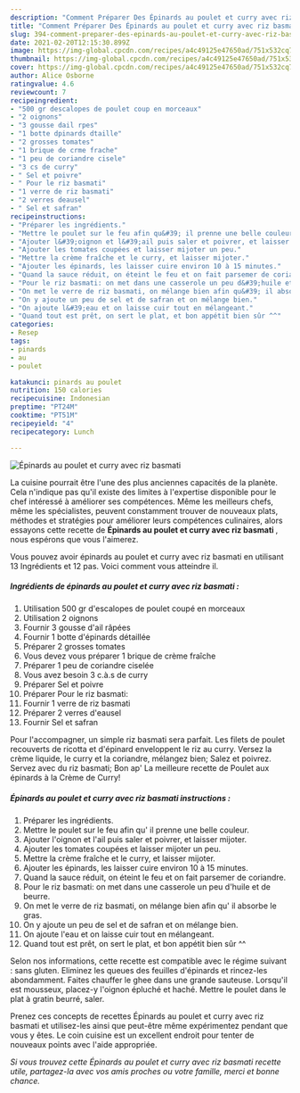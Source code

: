 ```yaml
---
description: "Comment Préparer Des Épinards au poulet et curry avec riz basmati"
title: "Comment Préparer Des Épinards au poulet et curry avec riz basmati"
slug: 394-comment-preparer-des-epinards-au-poulet-et-curry-avec-riz-basmati
date: 2021-02-20T12:15:30.899Z
image: https://img-global.cpcdn.com/recipes/a4c49125e47650ad/751x532cq70/epinards-au-poulet-et-curry-avec-riz-basmati-photo-principale-de-la-recette.jpg
thumbnail: https://img-global.cpcdn.com/recipes/a4c49125e47650ad/751x532cq70/epinards-au-poulet-et-curry-avec-riz-basmati-photo-principale-de-la-recette.jpg
cover: https://img-global.cpcdn.com/recipes/a4c49125e47650ad/751x532cq70/epinards-au-poulet-et-curry-avec-riz-basmati-photo-principale-de-la-recette.jpg
author: Alice Osborne
ratingvalue: 4.6
reviewcount: 7
recipeingredient:
- "500 gr descalopes de poulet coup en morceaux"
- "2 oignons"
- "3 gousse dail rpes"
- "1 botte dpinards dtaille"
- "2 grosses tomates"
- "1 brique de crme frache"
- "1 peu de coriandre cisele"
- "3 cs de curry"
- " Sel et poivre"
- " Pour le riz basmati"
- "1 verre de riz basmati"
- "2 verres deausel"
- " Sel et safran"
recipeinstructions:
- "Préparer les ingrédients."
- "Mettre le poulet sur le feu afin qu&#39; il prenne une belle couleur."
- "Ajouter l&#39;oignon et l&#39;ail puis saler et poivrer, et laisser mijoter."
- "Ajouter les tomates coupées et laisser mijoter un peu."
- "Mettre la crème fraîche et le curry, et laisser mijoter."
- "Ajouter les épinards, les laisser cuire environ 10 à 15 minutes."
- "Quand la sauce réduit, on éteint le feu et on fait parsemer de coriandre."
- "Pour le riz basmati: on met dans une casserole un peu d&#39;huile et de beurre."
- "On met le verre de riz basmati, on mélange bien afin qu&#39; il absorbe le gras."
- "On y ajoute un peu de sel et de safran et on mélange bien."
- "On ajoute l&#39;eau et on laisse cuir tout en mélangeant."
- "Quand tout est prêt, on sert le plat, et bon appétit bien sûr ^^"
categories:
- Resep
tags:
- pinards
- au
- poulet

katakunci: pinards au poulet 
nutrition: 150 calories
recipecuisine: Indonesian
preptime: "PT24M"
cooktime: "PT51M"
recipeyield: "4"
recipecategory: Lunch

---
```



![Épinards au poulet et curry avec riz basmati](https://img-global.cpcdn.com/recipes/a4c49125e47650ad/751x532cq70/epinards-au-poulet-et-curry-avec-riz-basmati-photo-principale-de-la-recette.jpg)

La cuisine pourrait être l'une des plus anciennes capacités de la planète. Cela n'indique pas qu'il existe des limites à l'expertise disponible pour le chef intéressé à améliorer ses compétences. Même les meilleurs chefs, même les spécialistes, peuvent constamment trouver de nouveaux plats, méthodes et stratégies pour améliorer leurs compétences culinaires, alors essayons cette recette de <strong> Épinards au poulet et curry avec riz basmati </strong>, nous espérons que vous l'aimerez.

<!--inarticleads1-->

Vous pouvez avoir épinards au poulet et curry avec riz basmati en utilisant 13 Ingrédients et 12 pas. Voici comment vous atteindre il.

##### Ingrédients de épinards au poulet et curry avec riz basmati :

1. Utilisation 500 gr d&#39;escalopes de poulet coupé en morceaux
1. Utilisation 2 oignons
1. Fournir 3 gousse d&#39;ail râpées
1. Fournir 1 botte d&#39;épinards détaillée
1. Préparer 2 grosses tomates
1. Vous devez vous préparer 1 brique de crème fraîche
1. Préparer 1 peu de coriandre ciselée
1. Vous avez besoin 3 c.à.s de curry
1. Préparer  Sel et poivre
1. Préparer  Pour le riz basmati:
1. Fournir 1 verre de riz basmati
1. Préparer 2 verres d&#39;eausel
1. Fournir  Sel et safran


Pour l&#39;accompagner, un simple riz basmati sera parfait. Les filets de poulet recouverts de ricotta et d&#39;épinard enveloppent le riz au curry. Versez la crème liquide, le curry et la coriandre, mélangez bien; Salez et poivrez. Servez avec du riz basmati; Bon ap&#39; La meilleure recette de Poulet aux épinards à la Crème de Curry! 

<!--inarticleads2-->

##### Épinards au poulet et curry avec riz basmati instructions :

1. Préparer les ingrédients.
1. Mettre le poulet sur le feu afin qu&#39; il prenne une belle couleur.
1. Ajouter l&#39;oignon et l&#39;ail puis saler et poivrer, et laisser mijoter.
1. Ajouter les tomates coupées et laisser mijoter un peu.
1. Mettre la crème fraîche et le curry, et laisser mijoter.
1. Ajouter les épinards, les laisser cuire environ 10 à 15 minutes.
1. Quand la sauce réduit, on éteint le feu et on fait parsemer de coriandre.
1. Pour le riz basmati: on met dans une casserole un peu d&#39;huile et de beurre.
1. On met le verre de riz basmati, on mélange bien afin qu&#39; il absorbe le gras.
1. On y ajoute un peu de sel et de safran et on mélange bien.
1. On ajoute l&#39;eau et on laisse cuir tout en mélangeant.
1. Quand tout est prêt, on sert le plat, et bon appétit bien sûr ^^


Selon nos informations, cette recette est compatible avec le régime suivant : sans gluten. Eliminez les queues des feuilles d&#39;épinards et rincez-les abondamment. Faites chauffer le ghee dans une grande sauteuse. Lorsqu&#39;il est mousseux, placez-y l&#39;oignon épluché et haché. Mettre le poulet dans le plat à gratin beurré, saler. 

<!--inarticleads1-->

<p>
Prenez ces concepts de recettes Épinards au poulet et curry avec riz basmati et utilisez-les ainsi que peut-être même expérimentez pendant que vous y êtes. Le coin cuisine est un excellent endroit pour tenter de nouveaux points avec l'aide appropriée.
</p>

<p>
<i>Si vous trouvez cette Épinards au poulet et curry avec riz basmati recette utile, partagez-la avec vos amis proches ou votre famille, merci et bonne chance.</i>
</p>
